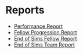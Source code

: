 # Reports

* [Performance Report](https://docs.google.com/spreadsheets/d/1nKxoCs4707vemdUfElsOcQObfcaB1cfb-M5WiYhTzHo/edit#gid=903203630)
* [Fellow Progression Report](https://docs.google.com/spreadsheets/d/1P5k2zdnzszFCrWkXT5r8d-Tw5p6SyXwpLZPHkqpiwkI/edit#gid=1678032702)
* [End of Sims Fellow Report](https://docs.google.com/document/d/1aZUEowkZ8abAelnh2fE2iFGTy6ZRODtmWQq9uYcAuF0/edit#heading=h.nj23sjpj5u97)
* [End of Sims Team Report](https://docs.google.com/document/d/1wQlopYVaCULWBUCbdNzLXuq1lJcvrd-tVWZxq77UhpM/edit#heading=h.nj23sjpj5u97)
